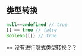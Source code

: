 ## 类型转换


```javascript
null==undefined // true
[] == true // false
Boolean([]) // true
```
== 没有进行隐式类型转换？？
